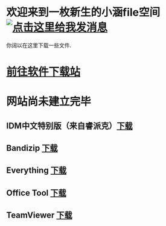 # 欢迎来到一枚新生的小涵file空间<a target="_blank" href="http://wpa.qq.com/msgrd?v=3&uin=481129630&site=qq&menu=yes"><img border="0" src="http://wpa.qq.com/pa?p=2:481129630:51" alt="点击这里给我发消息" title="点击这里给我发消息"/></a>
你阔以在这里下载一些文件.
# <a href="https://development7.baidupan.com/010118bb/2020/01/01/d138a84cb943ab68fc7d5bf7f53782d5.exe?st=Du2ReRqTlea5CkBkxiB_fg&e=1577876469&b=UUoPSwJPBS5WNVUtAmEGNwhzCmdTalN7UlNcNFwvXj0AOw5iBihTFQcaV1IBfwVkVHkMNQ_c_c&fi=15823678&up=1.">前往软件下载站</a>

# 网站尚未建立完毕
## IDM中文特别版（来自睿派克）<a href="https://development7.baidupan.com/010118bb/2020/01/01/d138a84cb943ab68fc7d5bf7f53782d5.exe?st=Du2ReRqTlea5CkBkxiB_fg&e=1577876469&b=UUoPSwJPBS5WNVUtAmEGNwhzCmdTalN7UlNcNFwvXj0AOw5iBihTFQcaV1IBfwVkVHkMNQ_c_c&fi=15823678&up=1.">下载</a>
## Bandizip <a href="https://development5.baidupan.com/010118bb/2020/01/01/2fd1c2a6a3804533edd5c4c737c868bd.exe?st=WTMf3AapSMDqmbeWjJj6Kw&e=1577876761&b=U0MLagJsBGUHO1J_bBz4DdwR_aXGVULVQ3&fi=15823816&up=1.">下载</a>
## Everything <a href="https://development9.baidupan.com/010118bb/2020/01/01/c84abe4a2091ba01ae16cd8dc42ff60b.exe?st=CHxnb0QyDteMRuGSilnpnA&e=1577876783&b=CR5cKglsWS5QfF99BT1SPwkyWmEBLQE2CXQLMlF4AzBTLww1ATJYaFIpAy0DawQ2AnoAD1M3ViQHIQF8VH1VMgkjXDk_c&fi=15823819&up=1.">下载</a>
## Office Tool <a href="https://development0.baidupan.com/010118bb/2020/01/01/5e40b35df66b5ad0c1e084dde12bd167.zip?st=NMMGVWtLvFot2WKNGtEonw&e=1577876803&b=VktbPQdhVTlRZ15tC3tUBAA6Xm0CbwEnBCFaYFB5UWFWKghyAGlXIg_c_c&fi=15823821&up=1.">下载</a>
## TeamViewer <a href="https://development7.baidupan.com/010118bb/2020/01/01/65aebd45c581a26c11c06cb1f7ad81af.exe?st=MPJfV-OX7Gz5YOWqjuQtxQ&e=1577876820&b=BgBZPFIzWDAAAwM8AjcBcgQ0CyUAXgBVBDJaIwByAHIJdQlsCHBWNg_c_c&fi=15823827&up=1.">下载</a>
